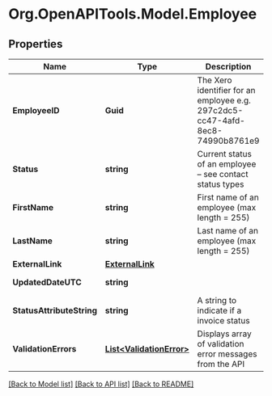 # Org.OpenAPITools.Model.Employee

## Properties

Name | Type | Description | Notes
------------ | ------------- | ------------- | -------------
**EmployeeID** | **Guid** | The Xero identifier for an employee e.g. 297c2dc5-cc47-4afd-8ec8-74990b8761e9 | [optional] 
**Status** | **string** | Current status of an employee – see contact status types | [optional] 
**FirstName** | **string** | First name of an employee (max length &#x3D; 255) | [optional] 
**LastName** | **string** | Last name of an employee (max length &#x3D; 255) | [optional] 
**ExternalLink** | [**ExternalLink**](ExternalLink.md) |  | [optional] 
**UpdatedDateUTC** | **string** |  | [optional] [readonly] 
**StatusAttributeString** | **string** | A string to indicate if a invoice status | [optional] 
**ValidationErrors** | [**List&lt;ValidationError&gt;**](ValidationError.md) | Displays array of validation error messages from the API | [optional] 

[[Back to Model list]](../README.md#documentation-for-models) [[Back to API list]](../README.md#documentation-for-api-endpoints) [[Back to README]](../README.md)

